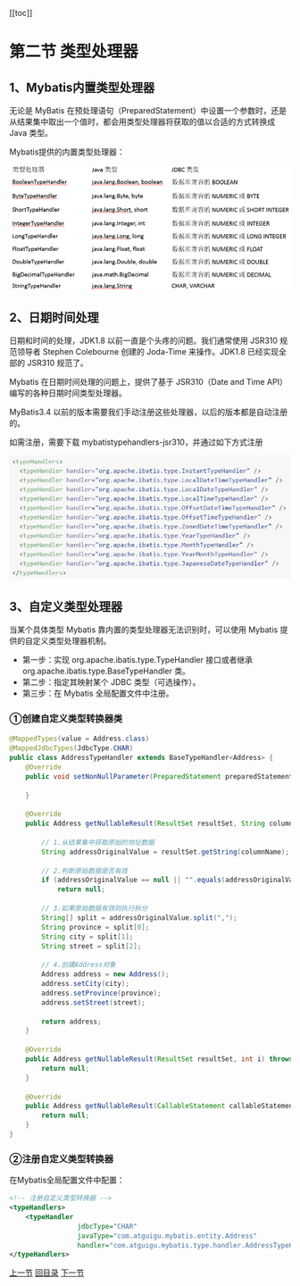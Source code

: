 [[toc]]



# 第二节 类型处理器

## 1、Mybatis内置类型处理器

无论是 MyBatis 在预处理语句（PreparedStatement）中设置一个参数时，还是从结果集中取出一个值时，都会用类型处理器将获取的值以合适的方式转换成 Java 类型。



Mybatis提供的内置类型处理器：

![./images](./images/img002.png)



## 2、日期时间处理

日期和时间的处理，JDK1.8 以前一直是个头疼的问题。我们通常使用 JSR310 规范领导者 Stephen Colebourne 创建的 Joda-Time 来操作。JDK1.8 已经实现全部的 JSR310 规范了。

Mybatis 在日期时间处理的问题上，提供了基于 JSR310（Date and Time API）编写的各种日期时间类型处理器。

MyBatis3.4 以前的版本需要我们手动注册这些处理器，以后的版本都是自动注册的。

如需注册，需要下载 mybatistypehandlers-jsr310，并通过如下方式注册

![./images](./images/img003.png)



## 3、自定义类型处理器

当某个具体类型 Mybatis 靠内置的类型处理器无法识别时，可以使用 Mybatis 提供的自定义类型处理器机制。

- 第一步：实现 org.apache.ibatis.type.TypeHandler 接口或者继承 org.apache.ibatis.type.BaseTypeHandler 类。
- 第二步：指定其映射某个 JDBC 类型（可选操作）。
- 第三步：在 Mybatis 全局配置文件中注册。



### ①创建自定义类型转换器类

```java
@MappedTypes(value = Address.class)
@MappedJdbcTypes(JdbcType.CHAR)
public class AddressTypeHandler extends BaseTypeHandler<Address> {
    @Override
    public void setNonNullParameter(PreparedStatement preparedStatement, int i, Address address, JdbcType jdbcType) throws SQLException {

    }

    @Override
    public Address getNullableResult(ResultSet resultSet, String columnName) throws SQLException {

        // 1.从结果集中获取原始的地址数据
        String addressOriginalValue = resultSet.getString(columnName);

        // 2.判断原始数据是否有效
        if (addressOriginalValue == null || "".equals(addressOriginalValue))
            return null;

        // 3.如果原始数据有效则执行拆分
        String[] split = addressOriginalValue.split(",");
        String province = split[0];
        String city = split[1];
        String street = split[2];

        // 4.创建Address对象
        Address address = new Address();
        address.setCity(city);
        address.setProvince(province);
        address.setStreet(street);

        return address;
    }

    @Override
    public Address getNullableResult(ResultSet resultSet, int i) throws SQLException {
        return null;
    }

    @Override
    public Address getNullableResult(CallableStatement callableStatement, int i) throws SQLException {
        return null;
    }
}
```



### ②注册自定义类型转换器

在Mybatis全局配置文件中配置：

```xml
<!-- 注册自定义类型转换器 -->
<typeHandlers>
    <typeHandler 
                 jdbcType="CHAR" 
                 javaType="com.atguigu.mybatis.entity.Address" 
                 handler="com.atguigu.mybatis.type.handler.AddressTypeHandler"/>
</typeHandlers>
```



[上一节](verse01.html) [回目录](index.html) [下一节](verse03.html)